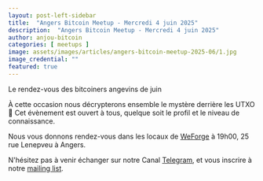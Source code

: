 ```yaml
---
layout: post-left-sidebar
title:  "Angers Bitcoin Meetup - Mercredi 4 juin 2025"
description:  "Angers Bitcoin Meetup - Mercredi 4 juin 2025"
author: anjou-bitcoin
categories: [ meetups ]
image: assets/images/articles/angers-bitcoin-meetup-2025-06/1.jpg
image_credential: ""
featured: true
---
```


Le rendez-vous des bitcoiners angevins de juin

À cette occasion nous décrypterons ensemble le mystère derrière les UTXO 👀 Cet évènement est ouvert à tous, quelque soit le profil et le niveau de connaissance. 

Nous vous donnons rendez-vous dans les locaux de [WeForge](https://www.weforge.fr/) à 19h00, 25 rue Lenepveu à Angers.

N'hésitez pas à venir échanger sur notre Canal [Telegram](https://t.me/AngersBitcoinMeetup), et vous inscrire à notre [mailing list](https://anjoubitcoin.fr/mailing-list.html).
